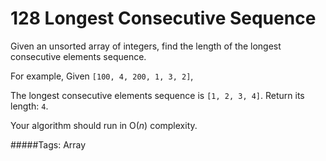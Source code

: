 # 128 Longest Consecutive Sequence

Given an unsorted array of integers, find the length of the longest consecutive elements sequence.

For example,
Given `[100, 4, 200, 1, 3, 2]`,

The longest consecutive elements sequence is `[1, 2, 3, 4]`. Return its length: `4`.

Your algorithm should run in O(*n*) complexity.

#####Tags:
Array